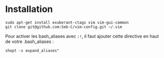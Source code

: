 Installation
============

```
sudo apt-get install exuberant-ctags vim vim-gui-common
git clone git@github.com:Seb-C/vim-config.git ~/.vim
```

Pour activer les bash_aliases avec `:!`, il faut ajouter cette directive en haut de votre .bash_aliases : 

```
shopt -s expand_aliases"
```

